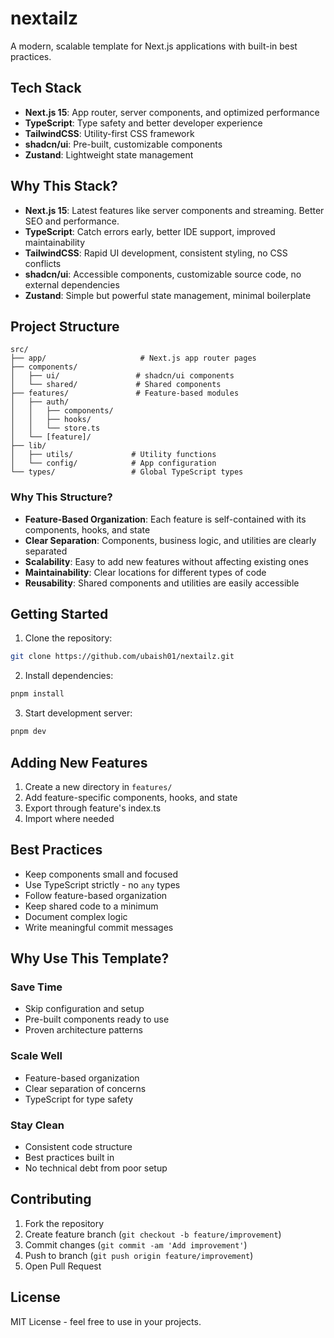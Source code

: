 # nextailz

A modern, scalable template for Next.js applications with built-in best practices.

## Tech Stack

- **Next.js 15**: App router, server components, and optimized performance
- **TypeScript**: Type safety and better developer experience
- **TailwindCSS**: Utility-first CSS framework
- **shadcn/ui**: Pre-built, customizable components
- **Zustand**: Lightweight state management

## Why This Stack?

- **Next.js 15**: Latest features like server components and streaming. Better SEO and performance.
- **TypeScript**: Catch errors early, better IDE support, improved maintainability
- **TailwindCSS**: Rapid UI development, consistent styling, no CSS conflicts
- **shadcn/ui**: Accessible components, customizable source code, no external dependencies
- **Zustand**: Simple but powerful state management, minimal boilerplate

## Project Structure

```
src/
├── app/                     # Next.js app router pages
├── components/
│   ├── ui/                 # shadcn/ui components
│   └── shared/             # Shared components
├── features/               # Feature-based modules
│   ├── auth/
│   │   ├── components/
│   │   ├── hooks/
│   │   └── store.ts
│   └── [feature]/
├── lib/
│   ├── utils/             # Utility functions
│   └── config/            # App configuration
└── types/                 # Global TypeScript types
```

### Why This Structure?

- **Feature-Based Organization**: Each feature is self-contained with its components, hooks, and state
- **Clear Separation**: Components, business logic, and utilities are clearly separated
- **Scalability**: Easy to add new features without affecting existing ones
- **Maintainability**: Clear locations for different types of code
- **Reusability**: Shared components and utilities are easily accessible

## Getting Started

1. Clone the repository:

```bash
git clone https://github.com/ubaish01/nextailz.git
```

2. Install dependencies:

```bash
pnpm install
```

3. Start development server:

```bash
pnpm dev
```

## Adding New Features

1. Create a new directory in `features/`
2. Add feature-specific components, hooks, and state
3. Export through feature's index.ts
4. Import where needed

## Best Practices

- Keep components small and focused
- Use TypeScript strictly - no `any` types
- Follow feature-based organization
- Keep shared code to a minimum
- Document complex logic
- Write meaningful commit messages

## Why Use This Template?

### Save Time

- Skip configuration and setup
- Pre-built components ready to use
- Proven architecture patterns

### Scale Well

- Feature-based organization
- Clear separation of concerns
- TypeScript for type safety

### Stay Clean

- Consistent code structure
- Best practices built in
- No technical debt from poor setup

## Contributing

1. Fork the repository
2. Create feature branch (`git checkout -b feature/improvement`)
3. Commit changes (`git commit -am 'Add improvement'`)
4. Push to branch (`git push origin feature/improvement`)
5. Open Pull Request

## License

MIT License - feel free to use in your projects.
